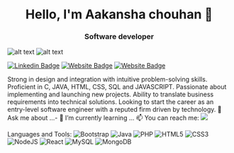 
<h1 align = "center">Hello, I'm Aakansha chouhan 👋</h1>
<h3 align = "center">Software developer</h3>


![alt text](https://github.com/aakanshadeveloper/aakanshadeveloper/blob/master/conver2.png) 
![alt text](https://github.com/ayushi7rawat/ayushi7rawat/blob/master/cover2.png) 



[![Linkedin Badge](https://img.shields.io/badge/-aakansha-blue?style=flat-square&logo=Linkedin&logoColor=white&link=https://www.linkedin.com/in/aakansha-chouhan-091631215//)](https://www.linkedin.com/in/aakansha-chouhan-091631215//)
[![Website Badge](https://img.shields.io/badge/WebSite-Aakansha-yellow)](https://www.Aakansha.me)
[![Website Badge](https://img.shields.io/badge/StackOverflow-Aakansha-blue)](https://stackoverflow.com/users/16351154/aakansha-chouhan?tab=profile)

Strong in design and integration with intuitive problem-solving skills. Proficient in C, JAVA, HTML, CSS, SQL and JAVASCRIPT. Passionate about implementing and launching new projects. Ability to translate business requirements into technical solutions. Looking to start the career as an entry-level software engineer with a reputed firm driven by technology.
💬 Ask me about ...- 🌱 I’m currently learning ...
📫 You can reach me:  <a href="mailto:chouhan.aakansha1999@gmail.com"><img src="https://img.shields.io/badge/gmail-%23DD0031.svg?&style=flat-square&logo=gmail&logoColor=white"/></a>

Languages and Tools:
 <img alt="Bootstrap" src="https://img.shields.io/badge/bootstrap-%23563D7C.svg?style=flat-square&logo=bootstrap&logoColor=white"/> <img alt="Java" src="https://img.shields.io/badge/java-%23ED8B00.svg?style=flat-square&logo=java&logoColor=white"/> <img alt="PHP" src="https://img.shields.io/badge/php-%23777BB4.svg?style=flat-square&logo=php&logoColor=white"/> <img alt="HTML5" src="https://img.shields.io/badge/html5-%23E34F26.svg?style=flat-square&logo=html5&logoColor=white"/> <img alt="CSS3" src="https://img.shields.io/badge/css3-%231572B6.svg?style=flat-square&logo=css3&logoColor=white"/> <img alt="NodeJS" src="https://img.shields.io/badge/node.js-%2343853D.svg?style=flat-square&logo=node-dot-js&logoColor=white"/> <img alt="React" src="https://img.shields.io/badge/react-%2320232a.svg?style=flat-square&logo=react&logoColor=%2361DAFB"/>  <img alt="MySQL" src="https://img.shields.io/badge/mysql-%2300f.svg?style=flat-square&logo=mysql&logoColor=white"/> <img alt="MongoDB" src ="https://img.shields.io/badge/MongoDB-%234ea94b.svg?style=flat-square&logo=mongodb&logoColor=white"/>


<!--
**Aakanshadeveloper/Aakanshadeveloper** is a ✨ _special_ ✨ repository because its `README.md` (this file) appears on your GitHub profile.

Here are some ideas to get you started:

- 🔭 I’m currently working on ...
- 🌱 I’m currently learning ...
- 👯 I’m looking to collaborate on ...
- 🤔 I’m looking for help with ...
- 💬 Ask me about ...
- 📫 How to reach me: ...
- 😄 Pronouns: ...
- ⚡ Fun fact: ...
-->
